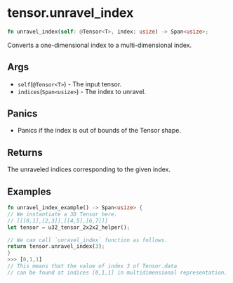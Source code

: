 # tensor.unravel_index

```rust
fn unravel_index(self: @Tensor<T>, index: usize) -> Span<usize>;
```

Converts a one-dimensional index to a multi-dimensional index.

## Args

* `self`(`@Tensor<T>`) - The input tensor.
* `indices`(`Span<usize>`) - The index to unravel.

## Panics

* Panics if the index is out of bounds of the Tensor shape.

## Returns

The unraveled indices corresponding to the given index.

## Examples

```rust
fn unravel_index_example() -> Span<usize> {
// We instantiate a 3D Tensor here.
// [[[0,1],[2,3]],[[4,5],[6,7]]]
let tensor = u32_tensor_2x2x2_helper();

// We can call `unravel_index` function as follows.
return tensor.unravel_index(3);
}
>>> [0,1,1]
// This means that the value of index 3 of Tensor.data
// can be found at indices [0,1,1] in multidimensional representation.
```

